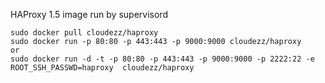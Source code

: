 HAProxy 1.5 image run by supervisord 

    sudo docker pull cloudezz/haproxy
    sudo docker run -p 80:80 -p 443:443 -p 9000:9000 cloudezz/haproxy
    or
    sudo docker run -d -t -p 80:80 -p 443:443 -p 9000:9000 -p 2222:22 -e ROOT_SSH_PASSWD=haproxy  cloudezz/haproxy
